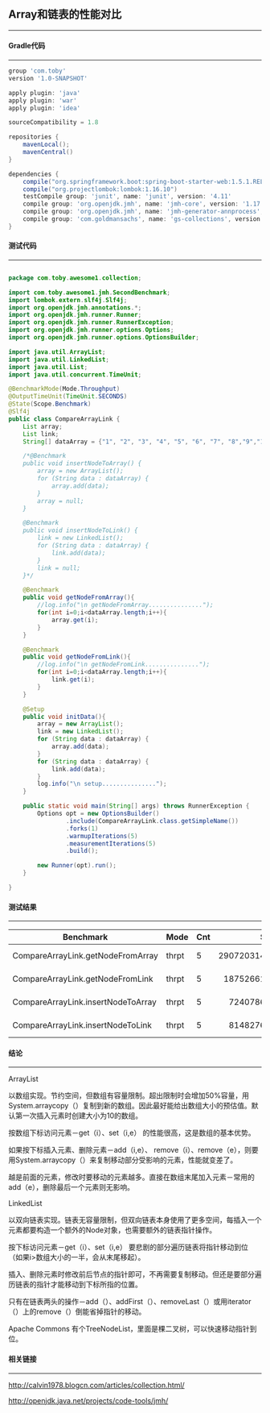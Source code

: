 ## Array和链表的性能对比
***

#### **Gradle代码**
***
```gradle
group 'com.toby'
version '1.0-SNAPSHOT'

apply plugin: 'java'
apply plugin: 'war'
apply plugin: 'idea'

sourceCompatibility = 1.8

repositories {
    mavenLocal();
    mavenCentral()
}

dependencies {
    compile("org.springframework.boot:spring-boot-starter-web:1.5.1.RELEASE")
    compile("org.projectlombok:lombok:1.16.10")
    testCompile group: 'junit', name: 'junit', version: '4.11'
    compile group: 'org.openjdk.jmh', name: 'jmh-core', version: '1.17.4'
    compile group: 'org.openjdk.jmh', name: 'jmh-generator-annprocess', version: '1.17.4'
    compile group: 'com.goldmansachs', name: 'gs-collections', version: '7.0.3'
}
```

#### **测试代码**
***
```java

package com.toby.awesome1.collection;

import com.toby.awesome1.jmh.SecondBenchmark;
import lombok.extern.slf4j.Slf4j;
import org.openjdk.jmh.annotations.*;
import org.openjdk.jmh.runner.Runner;
import org.openjdk.jmh.runner.RunnerException;
import org.openjdk.jmh.runner.options.Options;
import org.openjdk.jmh.runner.options.OptionsBuilder;

import java.util.ArrayList;
import java.util.LinkedList;
import java.util.List;
import java.util.concurrent.TimeUnit;

@BenchmarkMode(Mode.Throughput)
@OutputTimeUnit(TimeUnit.SECONDS)
@State(Scope.Benchmark)
@Slf4j
public class CompareArrayLink {
    List array;
    List link;
    String[] dataArray = {"1", "2", "3", "4", "5", "6", "7", "8","9","10","1", "2", "3", "4", "5", "6", "7", "8","9","10"};

    /*@Benchmark
    public void insertNodeToArray() {
        array = new ArrayList();
        for (String data : dataArray) {
            array.add(data);
        }
        array = null;
    }

    @Benchmark
    public void insertNodeToLink() {
        link = new LinkedList();
        for (String data : dataArray) {
            link.add(data);
        }
        link = null;
    }*/

    @Benchmark
    public void getNodeFromArray(){
        //log.info("\n getNodeFromArray...............");
        for(int i=0;i<dataArray.length;i++){
            array.get(i);
        }
    }

    @Benchmark
    public void getNodeFromLink(){
        //log.info("\n getNodeFromLink...............");
        for(int i=0;i<dataArray.length;i++){
            link.get(i);
        }
    }

    @Setup
    public void initData(){
        array = new ArrayList();
        link = new LinkedList();
        for (String data : dataArray) {
            array.add(data);
        }
        for (String data : dataArray) {
            link.add(data);
        }
        log.info("\n setup...............");
    }

    public static void main(String[] args) throws RunnerException {
        Options opt = new OptionsBuilder()
                .include(CompareArrayLink.class.getSimpleName())
                .forks(1)
                .warmupIterations(5)
                .measurementIterations(5)
                .build();

        new Runner(opt).run();
    }

}
```

#### **测试结果**
***
| Benchmark                          | Mode| Cnt|  Score | Error |Units|
| ---------------------------------- |-----| -- | -----: |  --   |  -- |
| CompareArrayLink.getNodeFromArray|thrpt| 5|290720314.908|± 5739248.915|ops/s|
|CompareArrayLink.getNodeFromLink  |thrpt| 5|18752661.768 |± 106270.497 |ops/s|
|CompareArrayLink.insertNodeToArray|thrpt| 5|7240786.772  |± 218585.373 |ops/s|
|CompareArrayLink.insertNodeToLink |thrpt| 5|8148276.550  |± 145529.979 |ops/s|

#### **结论**
***
ArrayList

以数组实现。节约空间，但数组有容量限制。超出限制时会增加50%容量，用System.arraycopy（）复制到新的数组。因此最好能给出数组大小的预估值。默认第一次插入元素时创建大小为10的数组。

按数组下标访问元素－get（i）、set（i,e） 的性能很高，这是数组的基本优势。

如果按下标插入元素、删除元素－add（i,e）、 remove（i）、remove（e），则要用System.arraycopy（）来复制移动部分受影响的元素，性能就变差了。

越是前面的元素，修改时要移动的元素越多。直接在数组末尾加入元素－常用的add（e），删除最后一个元素则无影响。

LinkedList

以双向链表实现。链表无容量限制，但双向链表本身使用了更多空间，每插入一个元素都要构造一个额外的Node对象，也需要额外的链表指针操作。

按下标访问元素－get（i）、set（i,e） 要悲剧的部分遍历链表将指针移动到位 （如果i>数组大小的一半，会从末尾移起）。

插入、删除元素时修改前后节点的指针即可，不再需要复制移动。但还是要部分遍历链表的指针才能移动到下标所指的位置。

只有在链表两头的操作－add（）、addFirst（）、removeLast（）或用iterator（）上的remove（）倒能省掉指针的移动。

Apache Commons 有个TreeNodeList，里面是棵二叉树，可以快速移动指针到位。
#### **相关链接**
***
http://calvin1978.blogcn.com/articles/collection.html/

http://openjdk.java.net/projects/code-tools/jmh/